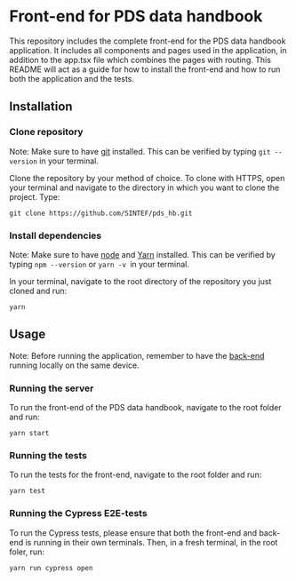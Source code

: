 # Front-end for PDS data handbook

This repository includes the complete front-end for the PDS data handbook application. It includes all components and pages used in the application, in addition to the app.tsx file which combines the pages with routing. This README will act as a guide for how to install the front-end and how to run both the application and the tests.

## Installation

### Clone repository

Note: Make sure to have [git](https://git-scm.com/) installed. This can be verified by typing `git --version` in your terminal.

Clone the repository by your method of choice. To clone with HTTPS, open your terminal and navigate to the directory in which you want to clone the project. Type:

```
git clone https://github.com/SINTEF/pds_hb.git
```

### Install dependencies

Note: Make sure to have [node](https://nodejs.org/en/download/) and [Yarn](https://yarnpkg.com/) installed. This can be verified by typing `npm --version` or `yarn -v `in your terminal.

In your terminal, navigate to the root directory of the repository you just cloned and run:

```
yarn
```

## Usage

Note: Before running the application, remember to have the [back-end](https://github.com/SINTEF/pds_hb_be/edit/dev/README.md) running locally on the same device.

### Running the server

To run the front-end of the PDS data handbook, navigate to the root folder and run:

```
yarn start
```

### Running the tests

To run the tests for the front-end, navigate to the root folder and run:

```
yarn test
```

### Running the Cypress E2E-tests

To run the Cypress tests, please ensure that both the front-end and back-end is running in their own terminals. Then, in a fresh terminal, in the root foler, run:

```
yarn run cypress open
```

